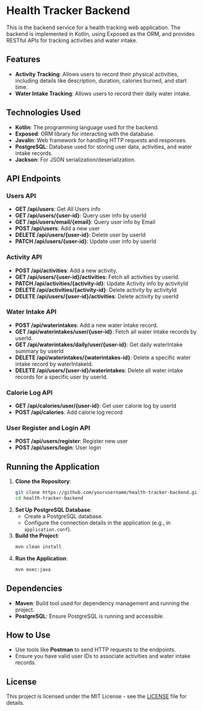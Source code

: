 # Health Tracker Backend

This is the backend service for a health tracking web application. The backend is implemented in Kotlin, using Exposed as the ORM, and provides RESTful APIs for tracking activities and water intake.

## Features
- **Activity Tracking**: Allows users to record their physical activities, including details like description, duration, calories burned, and start time.
- **Water Intake Tracking**: Allows users to record their daily water intake.

## Technologies Used
- **Kotlin**: The programming language used for the backend.
- **Exposed**: ORM library for interacting with the database.
- **Javalin**: Web framework for handling HTTP requests and responses.
- **PostgreSQL**: Database used for storing user data, activities, and water intake records.
- **Jackson**: For JSON serialization/deserialization.

## API Endpoints

### Users API
- **GET /api/users**: Get All Users info
- **GET /api/users/{user-id}**: Query user info by userId
- **GET /api/users/email/{email}**: Query user info by Email
- **POST /api/users**: Add a new user
- **DELETE /api/users/{user-id}**: Delete user by userId
- **PATCH /api/users/{user-id}**: Update user info by userId

### Activity API
- **POST /api/activities**: Add a new activity.
- **GET /api/users/{user-id}/activities**: Fetch all activities by userId.
- **PATCH /api/activities/{activity-id}**: Update Activity info by activityId
- **DELETE /api/activities/{activity-id}**: Delete activity by activityId
- **DELETE /api/users/{user-id}/activities**: Delete activity by userId

### Water Intake API
- **POST /api/waterintakes**: Add a new water intake record.
- **GET /api/waterintakes/user/{user-id}**: Fetch all water intake records by userId.
- **GET /api/waterintakes/daily/user/{user-id}**: Get daily waterIntake summary by userId
- **DELETE /api/waterintakes/{waterintakes-id}**: Delete a specific water intake record by waterIntakeId.
- **DELETE /api/users/{user-id}/waterintakes**: Delete all water intake records for a specific user by userId.

### Calorie Log API
- **GET /api/calories/user/{user-id}**: Get user calorie log by userId
- **POST /api/calories**: Add calorie log record

### User Register and Login API
- **POST /api/users/register**: Register new user
- **POST /api/users/login**: User login

## Running the Application
1. **Clone the Repository**:
   ```sh
   git clone https://github.com/yourusername/health-tracker-backend.git
   cd health-tracker-backend
   ```
2. **Set Up PostgreSQL Database**:
   - Create a PostgreSQL database.
   - Configure the connection details in the application (e.g., in `application.conf`).
3. **Build the Project**:
   ```sh
   mvn clean install
   ```
4. **Run the Application**:
   ```sh
   mvn exec:java
   ```

## Dependencies
- **Maven**: Build tool used for dependency management and running the project.
- **PostgreSQL**: Ensure PostgreSQL is running and accessible.

## How to Use
- Use tools like **Postman** to send HTTP requests to the endpoints.
- Ensure you have valid user IDs to associate activities and water intake records.


## License
This project is licensed under the MIT License - see the [LICENSE](LICENSE) file for details.


